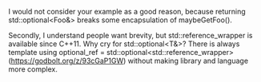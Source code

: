 




















 I would not consider your example as a good reason, because returning std::optional<Foo&> breaks some encapsulation of maybeGetFoo().

Secondly, I understand people want brevity, but std::reference_wrapper is available since C++11. Why cry for std::optional<T&>? There is always template <typename T> using optional_ref = std::optional<std::reference_wrapper<T>> (https://godbolt.org/z/93cGaP1GW) without making library and language more complex.
```
